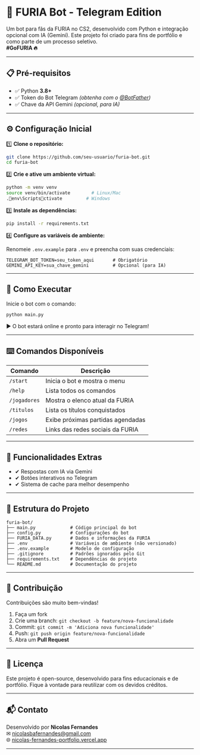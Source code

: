 # 🤖 FURIA Bot - Telegram Edition

Um bot para fãs da FURIA no CS2, desenvolvido com Python e integração opcional com IA (Gemini). Este projeto foi criado para fins de portfólio e como parte de um processo seletivo.  
**#GoFURIA 🔥**

---

## 📋 Pré-requisitos

- ✅ Python **3.8+**
- ✅ Token do Bot Telegram _(obtenha com o [@BotFather](https://t.me/BotFather))_
- ✅ Chave da API Gemini _(opcional, para IA)_

---

## ⚙️ Configuração Inicial

1️⃣ **Clone o repositório:**

```bash
git clone https://github.com/seu-usuario/furia-bot.git
cd furia-bot
```

2️⃣ **Crie e ative um ambiente virtual:**

```bash
python -m venv venv
source venv/bin/activate        # Linux/Mac
.env\Scriptsctivate         # Windows
```

3️⃣ **Instale as dependências:**

```bash
pip install -r requirements.txt
```

4️⃣ **Configure as variáveis de ambiente:**

Renomeie `.env.example` para `.env` e preencha com suas credenciais:

```env
TELEGRAM_BOT_TOKEN=seu_token_aqui       # Obrigatório
GEMINI_API_KEY=sua_chave_gemini         # Opcional (para IA)
```

---

## 🚀 Como Executar

Inicie o bot com o comando:

```bash
python main.py
```

▶ O bot estará online e pronto para interagir no Telegram!

---

## ⌨️ Comandos Disponíveis

| Comando      | Descrição                         |
| ------------ | --------------------------------- |
| `/start`     | Inicia o bot e mostra o menu      |
| `/help`      | Lista todos os comandos           |
| `/jogadores` | Mostra o elenco atual da FURIA    |
| `/titulos`   | Lista os títulos conquistados     |
| `/jogos`     | Exibe próximas partidas agendadas |
| `/redes`     | Links das redes sociais da FURIA  |

---

## 🎯 Funcionalidades Extras

- ✔ Respostas com IA via Gemini
- ✔ Botões interativos no Telegram
- ✔ Sistema de cache para melhor desempenho

---

## 📂 Estrutura do Projeto

```
furia-bot/
├── main.py             # Código principal do bot
├── config.py           # Configurações do bot
├── FURIA_DATA.py       # Dados e informações da FURIA
├── .env                # Variáveis de ambiente (não versionado)
├── .env.example        # Modelo de configuração
├── .gitignore          # Padrões ignorados pelo Git
├── requirements.txt    # Dependências do projeto
└── README.md           # Documentação do projeto
```

---

## 🤝 Contribuição

Contribuições são muito bem-vindas!

1. Faça um fork
2. Crie uma branch: `git checkout -b feature/nova-funcionalidade`
3. Commit: `git commit -m 'Adiciona nova funcionalidade'`
4. Push: `git push origin feature/nova-funcionalidade`
5. Abra um **Pull Request**

---

## 📜 Licença

Este projeto é open-source, desenvolvido para fins educacionais e de portfólio. Fique à vontade para reutilizar com os devidos créditos.

---

## 📬 Contato

Desenvolvido por **Nicolas Fernandes**  
✉ [nicolasbafernandes@gmail.com](mailto:nicolasbafernandes@gmail.com)  
🌐 [nicolas-fernandes-portfolio.vercel.app](https://nicolas-fernandes-portfolio.vercel.app/)

---
